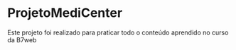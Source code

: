 # ProjetoMediCenter
Este projeto foi realizado para praticar todo o conteúdo aprendido no curso da B7web
